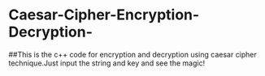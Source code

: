 # Caesar-Cipher-Encryption-Decryption-

##This is the c++ code for encryption and decryption using caesar cipher technique.Just input the string and key and see the magic!
